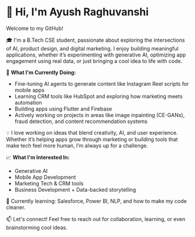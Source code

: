# 👋 Hi, I'm Ayush Raghuvanshi

Welcome to my GitHub! 

🎓 I'm a B.Tech CSE student, passionate about exploring the intersections of AI, product design, and digital marketing. I enjoy building meaningful applications, whether it’s experimenting with generative AI, optimizing app engagement using real data, or just bringing a cool idea to life with code.

🚀 **What I'm Currently Doing:**
- Fine-tuning AI agents to generate content like Instagram Reel scripts for mobile apps
- Learning CRM tools like HubSpot and exploring how marketing meets automation
- Building apps using Flutter and Firebase
- Actively working on projects in areas like image inpainting (CE-GANs), fraud detection, and content recommendation systems

💡 I love working on ideas that blend creativity, AI, and user experience. Whether it’s helping apps grow through marketing or building tools that make tech feel more human, I’m always up for a challenge.

📈 **What I'm Interested In:**
- Generative AI
- Mobile App Development
- Marketing Tech & CRM tools
- Business Development + Data-backed storytelling

🌱 Currently learning: Salesforce, Power BI, NLP, and how to make my code cleaner.

📫 Let's connect!
Feel free to reach out for collaboration, learning, or even brainstorming cool ideas.
